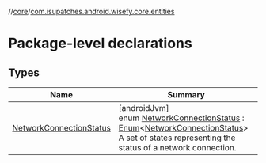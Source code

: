//[core](../../index.md)/[com.isupatches.android.wisefy.core.entities](index.md)

# Package-level declarations

## Types

| Name | Summary |
|---|---|
| [NetworkConnectionStatus](-network-connection-status/index.md) | [androidJvm]<br>enum [NetworkConnectionStatus](-network-connection-status/index.md) : [Enum](https://kotlinlang.org/api/latest/jvm/stdlib/kotlin/-enum/index.html)&lt;[NetworkConnectionStatus](-network-connection-status/index.md)&gt; <br>A set of states representing the status of a network connection. |
